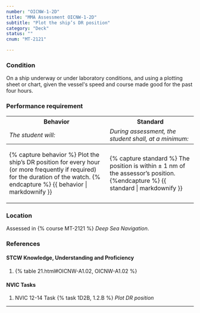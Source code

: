 ```yaml
---
number: "OICNW-1-2D"
title: "MMA Assessment OICNW-1-2D"
subtitle: "Plot the ship’s DR position"
category: "Deck"
status: ""
cnum: "MT-2121"

---
```

### Condition

On a ship underway or under laboratory conditions, and using a plotting sheet or chart, given the vessel's speed and course made good for the past four hours.

### Performance requirement 

<table width='100%' class='Guidelines'>
 <thead>
 <tr>
     <th class='thirty'>Behavior</th>
     <th class='seventy'>Standard</th>
 </tr>
 <tr>
     <td><em>The student will:</em></td>
     <td><em>During assessment, the student shall, at a minimum:</em></td>
 </tr>
 </thead>
 <tbody>
 

<tr><td>

{% capture behavior %}
Plot the ship’s DR position for every hour (or more frequently if required) for the duration of the watch.
{% endcapture %}
{{ behavior | markdownify }}

</td><td>

{% capture standard %}
The position is within ± 1 nm of the assessor’s position.
{%endcapture %}
{{ standard | markdownify }}

</td></tr>



 </tbody>
 </table>

### Location

Assessed in  {% course  MT-2121 %}  *Deep Sea Navigation*.

### References

#### STCW Knowledge, Understanding and Proficiency

1. {% table 21.html#OICNW-A1.02, OICNW-A1.02 %}


#### NVIC Tasks

1. NVIC 12-14 Task {% task 1D2B, 1.2.B %} *Plot DR position*



***

